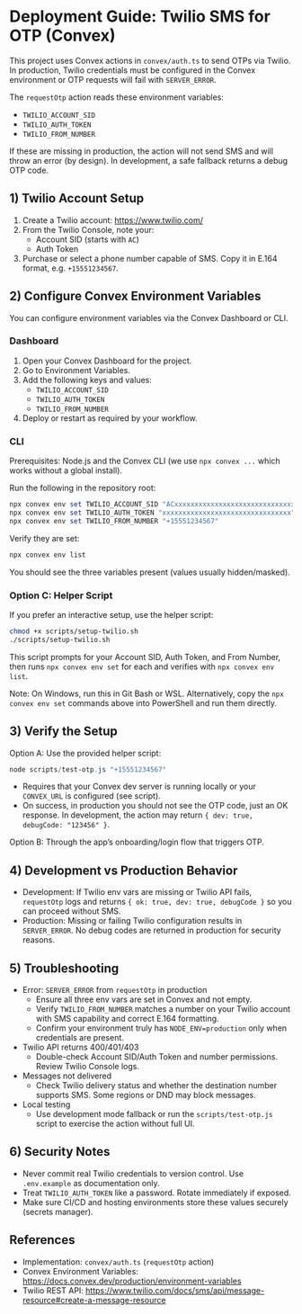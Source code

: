 # Deployment Guide: Twilio SMS for OTP (Convex)

This project uses Convex actions in `convex/auth.ts` to send OTPs via Twilio. In production, Twilio credentials must be configured in the Convex environment or OTP requests will fail with `SERVER_ERROR`.

The `requestOtp` action reads these environment variables:
- `TWILIO_ACCOUNT_SID`
- `TWILIO_AUTH_TOKEN`
- `TWILIO_FROM_NUMBER`

If these are missing in production, the action will not send SMS and will throw an error (by design). In development, a safe fallback returns a debug OTP code.

## 1) Twilio Account Setup

1. Create a Twilio account: https://www.twilio.com/
2. From the Twilio Console, note your:
   - Account SID (starts with `AC`)
   - Auth Token
3. Purchase or select a phone number capable of SMS. Copy it in E.164 format, e.g. `+15551234567`.

## 2) Configure Convex Environment Variables

You can configure environment variables via the Convex Dashboard or CLI.

### Dashboard
1. Open your Convex Dashboard for the project.
2. Go to Environment Variables.
3. Add the following keys and values:
   - `TWILIO_ACCOUNT_SID`
   - `TWILIO_AUTH_TOKEN`
   - `TWILIO_FROM_NUMBER`
4. Deploy or restart as required by your workflow.

### CLI

Prerequisites: Node.js and the Convex CLI (we use `npx convex ...` which works without a global install).

Run the following in the repository root:

```powershell
npx convex env set TWILIO_ACCOUNT_SID "ACxxxxxxxxxxxxxxxxxxxxxxxxxxxxxxxx"
npx convex env set TWILIO_AUTH_TOKEN "xxxxxxxxxxxxxxxxxxxxxxxxxxxxxxxx"
npx convex env set TWILIO_FROM_NUMBER "+15551234567"
```

Verify they are set:

```powershell
npx convex env list
```

You should see the three variables present (values usually hidden/masked).

### Option C: Helper Script

If you prefer an interactive setup, use the helper script:

```bash
chmod +x scripts/setup-twilio.sh
./scripts/setup-twilio.sh
```

This script prompts for your Account SID, Auth Token, and From Number, then runs `npx convex env set` for each and verifies with `npx convex env list`.

Note: On Windows, run this in Git Bash or WSL. Alternatively, copy the `npx convex env set` commands above into PowerShell and run them directly.

## 3) Verify the Setup

Option A: Use the provided helper script:

```powershell
node scripts/test-otp.js "+15551234567"
```

- Requires that your Convex dev server is running locally or your `CONVEX_URL` is configured (see script).
- On success, in production you should not see the OTP code, just an OK response. In development, the action may return `{ dev: true, debugCode: "123456" }`.

Option B: Through the app’s onboarding/login flow that triggers OTP.

## 4) Development vs Production Behavior

- Development: If Twilio env vars are missing or Twilio API fails, `requestOtp` logs and returns `{ ok: true, dev: true, debugCode }` so you can proceed without SMS.
- Production: Missing or failing Twilio configuration results in `SERVER_ERROR`. No debug codes are returned in production for security reasons.

## 5) Troubleshooting

- Error: `SERVER_ERROR` from `requestOtp` in production
  - Ensure all three env vars are set in Convex and not empty.
  - Verify `TWILIO_FROM_NUMBER` matches a number on your Twilio account with SMS capability and correct E.164 formatting.
  - Confirm your environment truly has `NODE_ENV=production` only when credentials are present.
- Twilio API returns 400/401/403
  - Double-check Account SID/Auth Token and number permissions. Review Twilio Console logs.
- Messages not delivered
  - Check Twilio delivery status and whether the destination number supports SMS. Some regions or DND may block messages.
- Local testing
  - Use development mode fallback or run the `scripts/test-otp.js` script to exercise the action without full UI.

## 6) Security Notes

- Never commit real Twilio credentials to version control. Use `.env.example` as documentation only.
- Treat `TWILIO_AUTH_TOKEN` like a password. Rotate immediately if exposed.
- Make sure CI/CD and hosting environments store these values securely (secrets manager).

## References

- Implementation: `convex/auth.ts` (`requestOtp` action)
- Convex Environment Variables: https://docs.convex.dev/production/environment-variables
- Twilio REST API: https://www.twilio.com/docs/sms/api/message-resource#create-a-message-resource
